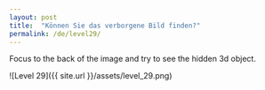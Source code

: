 ```yaml
---
layout: post
title:  "Können Sie das verborgene Bild finden?"
permalink: /de/level29/
---
```

Focus to the back of the image and try to see the hidden 3d object.

![Level 29]({{ site.url }}/assets/level_29.png)
